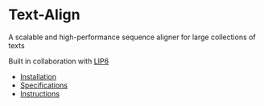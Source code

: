 # Text-Align
A scalable and high-performance sequence aligner for large collections of texts

Built in collaboration with <a href="https://www.lip6.fr/?LANG=en">LIP6</a>


* [Installation](docs/installing.md)
* [Specifications](docs/specification.md)
* [Instructions](docs/instructions.md)
